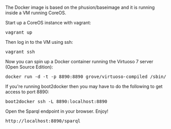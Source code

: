 The Docker image is based on the phusion/baseimage and it is running inside a VM running CoreOS.

Start up a CoreOS instance with vagrant:
<pre>
vagrant up
</pre>

Then log in to the VM using ssh:
<pre>
vagrant ssh
</pre>

Now you can spin up a Docker container running the Virtuoso 7 server (Open Source Edition):
<pre>
docker run -d -t -p 8890:8890 grove/virtuoso-compiled /sbin/my_init -- /usr/local/virtuoso-opensource/bin/virtuoso-t -df +configfile /usr/local/virtuoso-opensource/var/lib/virtuoso/db/virtuoso.ini
</pre>

If you're running boot2docker then you may have to do the following to
get access to port 8890:

<pre>
boot2docker ssh -L 8890:localhost:8890
</pre>

Open the Sparql endpoint in your browser. Enjoy!

<pre>
http://localhost:8890/sparql
</pre>

